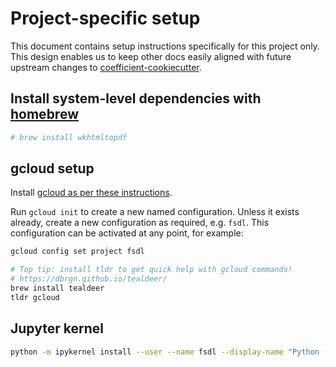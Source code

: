 # Project-specific setup

This document contains setup instructions specifically for this project only. This design enables
us to keep other docs easily aligned with future upstream changes to
[coefficient-cookiecutter](https://github.com/CoefficientSystems/coefficient-cookiecutter/).


## Install system-level dependencies with [homebrew](https://brew.sh/)

```sh
# brew install wkhtmltopdf
```

## gcloud setup

Install [gcloud as per these instructions](https://cloud.google.com/sdk/docs/install).

Run `gcloud init` to create a new named configuration. Unless it exists already, create a new
configuration as required, e.g. `fsdl`. This configuration can be activated at any
point, for example:

```sh
gcloud config set project fsdl

# Top tip: install tldr to get quick help with gcloud commands!
# https://dbrgn.github.io/tealdeer/
brew install tealdeer
tldr gcloud
```


## Jupyter kernel

```sh
python -m ipykernel install --user --name fsdl --display-name "Python (fsdl)"
```

